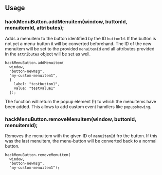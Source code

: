 ## Usage

### hackMenuButton.addMenuitem(window, buttonId, menuitemId, attributes);

Adds a menuitem to the button identified by the ID `buttonId`. If the button is not yet a menu-button it will be converted beforehand.
The ID of the new menuitem will be set to the provided `menuitemId` and all attributes provided in the `attributes` object will be set as well.

```
hackMenuButton.addMenuitem(
  window,
  "button-newmsg",
  "my-custom-menuitem1",
  {
    label: "testbutton1",
    value: "testvalue1"
  });
```

The function will return the popup element (!) to which the menuitems have been added. This allows to add custom event handlers like `popupshowing`.

### hackMenuButton.removeMenuitem(window, buttonId, menuitemId);

Removes the menuitem with the given ID of `menuitemId` fro the button. If this was the last menuitem, the menu-button will be converted back to a normal button.

```
hackMenuButton.removeMenuitem(
  window,
  "button-newmsg",
  "my-custom-menuitem1");
```


